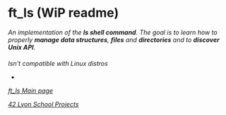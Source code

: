 # ft_ls (WiP readme)

  *An implementation of the **ls shell command**. The goal is to learn how to properly **manage data structures**, **files** and **directories** and to **discover Unix API**.*
  
  <h6> Isn't compatible with Linux distros

*

[ft_ls Main page](https://github.com/Cerveaulent/ft_ls) 

[42 Lyon School Projects](https://github.com/Cerveaulent/42_Lyon_School_Projects/blob/master/README.md)
